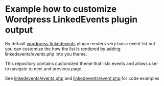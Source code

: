 # Example how to customize Wordpress LinkedEvents plugin output

By default [wordpress-linkedevents](https://github.com/Metatavu/wordpress-linkedevents) plugin renders very basic event list but you can customize the how the list is rendered by adding linkedevents/events.php into you theme.

This repository contains customized theme that lists events and allows user to navigate to next and previous page.

See [linkedevents/events.php](linkedevents/events.php) and [linkedevents/event.php](linkedevents/event.php) for code examples